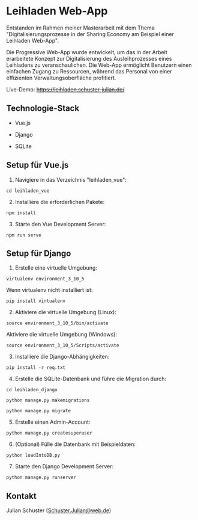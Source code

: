 # Leihladen Web-App

Entstanden im Rahmen meiner Masterarbeit mit dem Thema "Digitalisierungsprozesse in der Sharing Economy am Beispiel einer Leihladen Web-App".

Die Progressive Web-App wurde entwickelt, um das in der Arbeit erarbeitete Konzept zur Digitalisierung des Ausleihprozesses eines Leihladens zu veranschaulichen. Die Web-App ermöglicht Benutzern einen einfachen Zugang zu Ressourcen, während das Personal von einer effizienten Verwaltungsoberfläche profitiert.

Live-Demo: ~~https://leihladen.schuster-julian.de/~~

## Technologie-Stack
- Vue.js
* Django
+ SQLite

## Setup für Vue.js

1. Navigiere in das Verzeichnis "leihladen_vue":
```
cd leihladen_vue
```

2. Installiere die erforderlichen Pakete:
```
npm install
```

3. Starte den Vue Development Server:
```
npm run serve
```

## Setup für Django

1. Erstelle eine virtuelle Umgebung:
```
virtualenv environment_3_10_5 
```

Wenn virtualenv nicht installiert ist:
```
pip install virtualenv
```

2. Aktiviere die virtuelle Umgebung (Linux):
```
source environment_3_10_5/bin/activate
```

Aktiviere die virtuelle Umgebung (Windows):
```
source environment_3_10_5/Scripts/activate
```

3. Installiere die Django-Abhängigkeiten:
```
pip install -r req.txt
```

4. Erstelle die SQLite-Datenbank und führe die Migration durch:
```
cd leihladen_django
```
```
python manage.py makemigrations
```
```
python manage.py migrate
```

5. Erstelle einen Admin-Account:
```
python manage.py createsuperuser
```

6. (Optional) Fülle die Datenbank mit Beispieldaten:
```
python loadIntoDB.py
```

7. Starte den Django Development Server:
```
python manage.py runserver
```

## Kontakt
Julian Schuster (Schuster.Julian@web.de)
